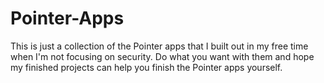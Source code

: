 # Pointer-Apps
This is just a collection of the Pointer apps that I built out in my free time when I'm not focusing on security. Do what you want with them and hope my finished projects can help you finish the Pointer apps yourself.
